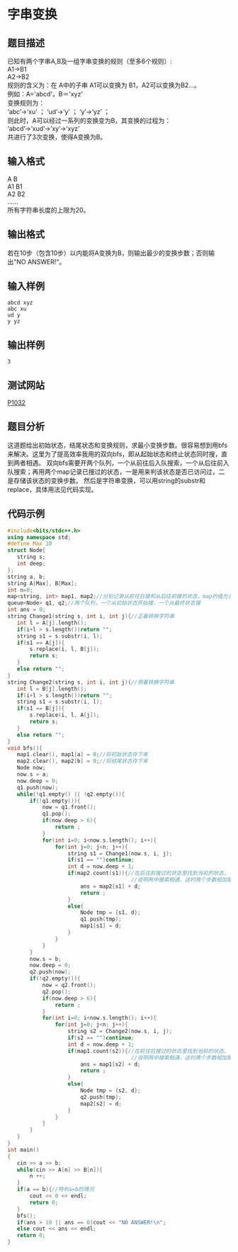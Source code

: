 ﻿# 字串变换        
## 题目描述    
已知有两个字串A,B及一组字串变换的规则（至多6个规则）:  
A1->B1  
A2->B2	   
规则的含义为：在 A中的子串 A1可以变换为 B1，A2可以变换为B2…。  
例如：A='abcd'，B＝'xyz'  
变换规则为：  
‘abc’->‘xu’ ；     ‘ud’->‘y’ ；    ‘y’->‘yz’ ；  
则此时，A可以经过一系列的变换变为B，其变换的过程为：  
‘abcd’->‘xud’->‘xy’->‘xyz’  
共进行了3次变换，使得A变换为B。    
## 输入格式     
A B  
A1 B1  
A2 B2  
……  
所有字符串长度的上限为20。    
## 输出格式    
若在10步（包含10步）以内能将A变换为B，则输出最少的变换步数；否则输出"NO ANSWER!"。     
## 输入样例    
 ```	 
abcd xyz  
abc xu  
ud y  
y yz     
 ```    
## 输出样例  
 ```		
3     
 ```   
## 测试网站  	
  [P1032](https://www.luogu.org/problemnew/show/P1032)  	 
## 题目分析  	
这道题给出初始状态，结尾状态和变换规则，求最小变换步数。很容易想到用bfs来解决。这里为了提高效率我用的双向bfs，即从起始状态和终止状态同时搜，直到两者相遇。
双向bfs需要开两个队列，一个从前往后入队搜索，一个从后往前入队搜索；再用两个map记录已搜过的状态，一是用来判该状态是否已访问过，二是存储该状态的变换步数。
然后是字符串变换，可以用string的substr和replace，具体用法见代码实现。  
## 代码示例  
 ```c++	
#include<bits/stdc++.h>
using namespace std;
#define Max 10
struct Node{
    string s;
    int deep;
};
string a, b;
string A[Max], B[Max];
int n=0;
map<string, int> map1, map2;//分别记录从前往后搜和从后往前搜的状态，map的值为当前状态变换的步数
queue<Node> q1, q2;//两个队列，一个从初始状态开始搜，一个从最终状态搜
int ans = 0;
string Change1(string s, int i, int j){//正着转换字符串
    int l = A[j].length();
    if(i+l > s.length())return "";
    string s1 = s.substr(i, l);
    if(s1 == A[j]){
        s.replace(i, l, B[j]);
        return s;
    }
    else return "";
}
string Change2(string s, int i, int j){//倒着转换字符串
    int l = B[j].length();
    if(i+l > s.length())return "";
    string s1 = s.substr(i, l);
    if(s1 == B[j]){
        s.replace(i, l, A[j]);
        return s;
    }
    else return "";
}
void bfs(){
    map1.clear(), map1[a] = 0;//将初始状态存下来
    map2.clear(), map2[b] = 0;//将结尾状态存下来
    Node now;
    now.s = a;
    now.deep = 0;
    q1.push(now);
    while(!q1.empty() || !q2.empty()){
        if(!q1.empty()){
            now = q1.front();
            q1.pop();
            if(now.deep > 6){
                return ;
            }
            for(int i=0; i<now.s.length(); i++){
                for(int j=0; j<n; j++){
                    string s1 = Change1(now.s, i, j);
                    if(s1 == "")continue;
                    int d = now.deep + 1;
                    if(map2.count(s1)){//在后往前搜过的状态里找到当前的状态，
                                        //说明两中搜索相遇，这时两个步数相加即是答案
                        ans = map2[s1] + d;
                        return ;
                    }
                    else{
                        Node tmp = {s1, d};
                        q1.push(tmp);
                        map1[s1] = d;
                    }
                }
            }
        }
        now.s = b;
        now.deep = 0;
        q2.push(now);
        if(!q2.empty()){
            now = q2.front();
            q2.pop();
            if(now.deep > 6){
                return ;
            }
            for(int i=0; i<now.s.length(); i++){
                for(int j=0; j<n; j++){
                    string s2 = Change2(now.s, i, j);
                    if(s2 == "")continue;
                    int d = now.deep + 1;
                    if(map1.count(s2)){//在前往后搜过的状态里找到当前的状态，
                                        //说明两中搜索相遇，这时两个步数相加即是答案
                        ans = map1[s2] + d;
                        return ;
                    }
                    else{
                        Node tmp = {s2, d};
                        q2.push(tmp);
                        map2[s2] = d;
                    }
                }
            }
        }
    }
}
int main()
{
    cin >> a >> b;
    while(cin >> A[n] >> B[n]){
        n ++;
    }
    if(a == b){//特判a=b的情况
        cout << 0 << endl;
        return 0;
    }
    bfs();
    if(ans > 10 || ans == 0)cout << "NO ANSWER!\n";
    else cout << ans << endl;
    return 0;
}
```